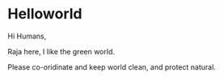 # Helloworld

Hi Humans,

Raja here, I like the green world.

Please co-oridinate and keep world clean, and protect natural.
